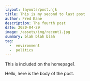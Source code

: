 ```yaml
---
layout: layouts/post.njk
title: This is my second to last post
author: Fred Kane
description: The fourth post
date: 2020-04-29
image: /assets/img/recent1.jpg
summary: blah blah blah
tag:
  -  environment
  -  politics
---
```

<!-- Excerpt Start -->
This is included on the homepage1.
<!-- Excerpt End -->
Hello, here is the body of the post.